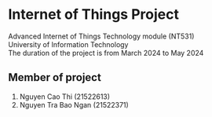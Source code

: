 # Internet of Things Project
Advanced Internet of Things Technology module (NT531)  
University of Information Technology  
The duration of the project is from March 2024 to May 2024
## Member of project
1. Nguyen Cao Thi (21522613)
2. Nguyen Tra Bao Ngan (21522371)  
